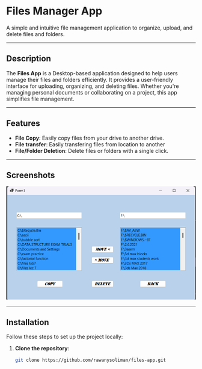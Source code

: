 # Files Manager App


A simple and intuitive file management application to organize, upload, and delete files and folders.

---

## Description
The **Files App** is a Desktop-based application designed to help users manage their files and folders efficiently. It provides a user-friendly interface for uploading, organizing, and deleting files. Whether you're managing personal documents or collaborating on a project, this app simplifies file management.

---

## Features
- **File Copy**: Easily copy files from your drive to another drive.
- **File transfer**: Easily transfering files from location to another 
- **File/Folder Deletion**: Delete files or folders with a single click.
---

## Screenshots
![File Manager](./screenshot/fileManager.png)  

---
## Installation
Follow these steps to set up the project locally:

1. **Clone the repository**:
   ```bash
   git clone https://github.com/rawanysoliman/files-app.git
